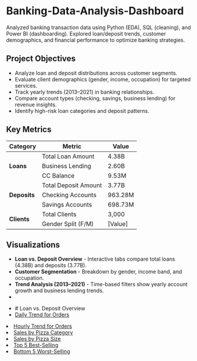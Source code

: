 # Banking-Data-Analysis-Dashboard
Analyzed banking transaction data using Python (EDA), SQL (cleaning), and Power BI (dashboarding). Explored loan/deposit trends, customer demographics, and financial performance to optimize banking strategies.

## Project Objectives
  - Analyze loan and deposit distributions across customer segments.
  - Evaluate client demographics (gender, income, occupation) for targeted services.
  - Track yearly trends (2013–2021) in banking relationships.
  - Compare account types (checking, savings, business lending) for revenue insights.
  - Identify high-risk loan categories and deposit patterns.

## Key Metrics
<!-- Key Metrics Table -->
<table>
  <thead>
    <tr>
      <th><strong>Category</strong></th>
      <th><strong>Metric</strong></th>
      <th><strong>Value</strong></th>
    </tr>
  </thead>
  <tbody>
    <!-- Loans Section -->
    <tr>
      <td rowspan="3"><strong>Loans</strong></td>
      <td>Total Loan Amount</td>
      <td>4.38B</td>
    </tr>
    <tr>
      <td>Business Lending</td>
      <td>2.60B</td>
    </tr>
    <tr>
      <td>CC Balance</td>
      <td>9.53M</td>
    </tr>
    <!-- Deposits Section -->
    <tr>
      <td rowspan="3"><strong>Deposits</strong></td>
      <td>Total Deposit Amount</td>
      <td>3.77B</td>
    </tr>
    <tr>
      <td>Checking Accounts</td>
      <td>963.28M</td>
    </tr>
    <tr>
      <td>Savings Accounts</td>
      <td>698.73M</td>
    </tr>
    <!-- Clients Section -->
    <tr>
      <td rowspan="2"><strong>Clients</strong></td>
      <td>Total Clients</td>
      <td>3,000</td>
    </tr>
    <tr>
      <td>Gender Split (F/M)</td>
      <td>[Value]</td>
    </tr>
  </tbody>
</table>

## Visualizations

- **Loan vs. Deposit Overview** - Interactive tabs compare total loans (4.38B) and deposits (3.77B).
- **Customer Segmentation** - Breakdown by gender, income band, and occupation.
- **Trend Analysis (2013–2021)** - Time-based filters show yearly account growth and business lending trends.
- 
<ul>
  <li> # Loan vs. Deposit Overview</li>
  <li><a href="https://github.com/m-hamza-7/Data-Analysis-Dashboard/commit/36e56d9d5cda3ded7a9ac54d820507dd3ee428cf">Daily Trend for Orders</a></li>
</ul>
  <li><a href="https://github.com/m-hamza-7/Data-Analysis-Dashboard/blob/main/HourlyTrends.png">Hourly Trend for Orders</a></li>
  <li><a href="https://github.com/m-hamza-7/Data-Analysis-Dashboard/blob/main/sales%20by%20category.png">Sales by Pizza Category</a></li>
  <li><a href="https://github.com/m-hamza-7/Data-Analysis-Dashboard/blob/main/Sales%20by%20size.png">Sales by Pizza Size</a></li>
  <li><a href="https://github.com/m-hamza-7/Data-Analysis-Dashboard/blob/main/Top5.png">Top 5 Best-Selling</a></li>
  <li><a href="https://github.com/m-hamza-7/Data-Analysis-Dashboard/blob/main/Worst5.png">Bottom 5 Worst-Selling</a></li>
  
</ul>
